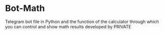 # Bot-Math
Telegram bot file in Python and the function of the calculator through which you can control and show math results developed by PRIVATE 
